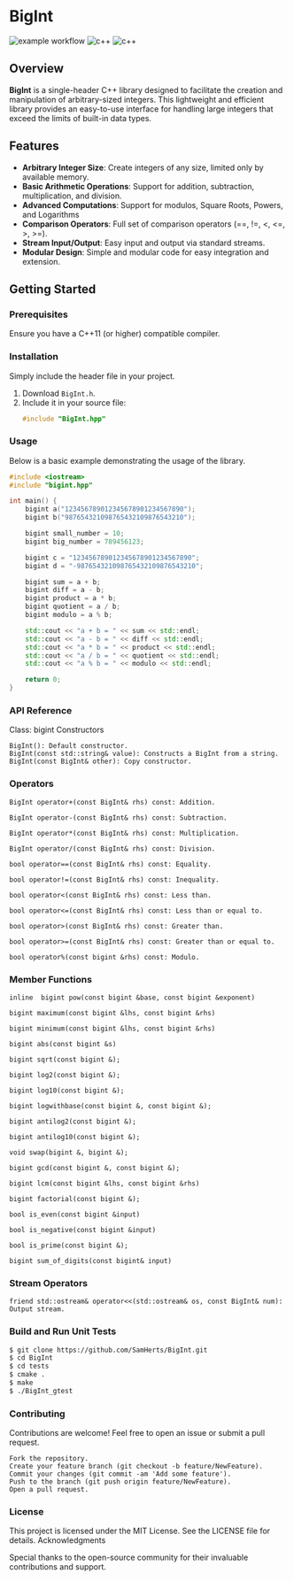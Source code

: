 # BigInt

![example workflow](https://github.com/SamHerts/BigInt/actions/workflows/CI-CD.yml/badge.svg)  ![c++]( https://img.shields.io/badge/-c++11-blue?logo=c%2B%2B) ![c++]( https://img.shields.io/badge/-c++20-blue?logo=c%2B%2B)

## Overview

**BigInt** is a single-header C++ library designed to facilitate the creation and manipulation of arbitrary-sized integers. This lightweight and efficient library provides an easy-to-use interface for handling large integers that exceed the limits of built-in data types.

## Features

- **Arbitrary Integer Size**: Create integers of any size, limited only by available memory.
- **Basic Arithmetic Operations**: Support for addition, subtraction, multiplication, and division.
- **Advanced Computations**: Support for modulos, Square Roots, Powers, and Logarithms
- **Comparison Operators**: Full set of comparison operators (==, !=, <, <=, >, >=).
- **Stream Input/Output**: Easy input and output via standard streams.
- **Modular Design**: Simple and modular code for easy integration and extension.

## Getting Started

### Prerequisites

Ensure you have a C++11 (or higher) compatible compiler.

### Installation

Simply include the header file in your project.

1. Download `BigInt.h`.
2. Include it in your source file:
    ```cpp
    #include "BigInt.hpp"
    ```

### Usage

Below is a basic example demonstrating the usage of the library.

```cpp
#include <iostream>
#include "bigint.hpp"

int main() {
    bigint a("123456789012345678901234567890");
    bigint b("987654321098765432109876543210");

    bigint small_number = 10;
    bigint big_number = 789456123;

    bigint c = "123456789012345678901234567890";
    bigint d = "-987654321098765432109876543210";

    bigint sum = a + b;
    bigint diff = a - b;
    bigint product = a * b;
    bigint quotient = a / b;
    bigint modulo = a % b;

    std::cout << "a + b = " << sum << std::endl;
    std::cout << "a - b = " << diff << std::endl;
    std::cout << "a * b = " << product << std::endl;
    std::cout << "a / b = " << quotient << std::endl;
    std::cout << "a % b = " << modulo << std::endl;

    return 0;
}
```

### API Reference
Class: bigint
Constructors

    BigInt(): Default constructor.
    BigInt(const std::string& value): Constructs a BigInt from a string.
    BigInt(const BigInt& other): Copy constructor.

### Operators

    BigInt operator+(const BigInt& rhs) const: Addition.

    BigInt operator-(const BigInt& rhs) const: Subtraction.

    BigInt operator*(const BigInt& rhs) const: Multiplication.

    BigInt operator/(const BigInt& rhs) const: Division.

    bool operator==(const BigInt& rhs) const: Equality.

    bool operator!=(const BigInt& rhs) const: Inequality.

    bool operator<(const BigInt& rhs) const: Less than.

    bool operator<=(const BigInt& rhs) const: Less than or equal to.

    bool operator>(const BigInt& rhs) const: Greater than.

    bool operator>=(const BigInt& rhs) const: Greater than or equal to.

    bool operator%(const bigint &rhs) const: Modulo.

### Member Functions

    inline  bigint pow(const bigint &base, const bigint &exponent)

    bigint maximum(const bigint &lhs, const bigint &rhs)
    
    bigint minimum(const bigint &lhs, const bigint &rhs)
    
    bigint abs(const bigint &s)
    
    bigint sqrt(const bigint &);
    
    bigint log2(const bigint &);
    
    bigint log10(const bigint &);
    
    bigint logwithbase(const bigint &, const bigint &);
    
    bigint antilog2(const bigint &);
    
    bigint antilog10(const bigint &);
    
    void swap(bigint &, bigint &);
    
    bigint gcd(const bigint &, const bigint &);
    
    bigint lcm(const bigint &lhs, const bigint &rhs)
    
    bigint factorial(const bigint &);
    
    bool is_even(const bigint &input)
    
    bool is_negative(const bigint &input)
    
    bool is_prime(const bigint &);
    
    bigint sum_of_digits(const bigint& input)

### Stream Operators

    friend std::ostream& operator<<(std::ostream& os, const BigInt& num): Output stream.    

### Build and Run Unit Tests

```bash
$ git clone https://github.com/SamHerts/BigInt.git
$ cd BigInt
$ cd tests
$ cmake .
$ make
$ ./BigInt_gtest
```

### Contributing

Contributions are welcome! Feel free to open an issue or submit a pull request.

    Fork the repository.
    Create your feature branch (git checkout -b feature/NewFeature).
    Commit your changes (git commit -am 'Add some feature').
    Push to the branch (git push origin feature/NewFeature).
    Open a pull request.

### License

This project is licensed under the MIT License. See the LICENSE file for details.
Acknowledgments

Special thanks to the open-source community for their invaluable contributions and support.
